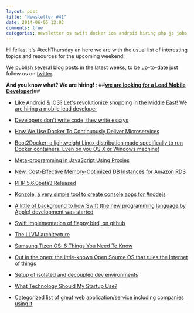 ```yaml
---
layout: post
title: "Newsletter #41"
date: 2014-06-05 12:03
comments: true
categories: newsletter os swift docker ios android hiring php js jobs
---
```


Hi fellas, it's #techThursday an here we are with the usual list of interesting topics and resources for the upcoming weekend!

We publish several blog posts in the latest weeks, to be up-to-date just follow us on [twitter](http://twitter.com/TechNamshi).

**And you know what? We are hiring!** : ##**[we are looking for a Lead Mobile Developer!](http://buff.ly/1pP7x0n)**##



* [Like Android & iOS? Let's revolutionize shopping in the Middle East! We are hiring a mobile lead developer](http://buff.ly/1pP7x0n)

* [Developers don't write code, they write essays](http://buff.ly/1nfhXWK)

* [How We Use Docker To Continuously Deliver Microservices](http://buff.ly/UbTMiq)

* [Boot2Docker: a lightweight Linux distribution made specifically to run Docker containers. Even on you OS X or Windows machine!](https://github.com/boot2docker/boot2docker)

* [Meta-programming in JavaScript Using Proxies](http://buff.ly/1h7heav)

* [New, Cost-Effective Memory-Optimized DB Instances for Amazon RDS](http://buff.ly/1ktHCpK)

* [PHP 5.6.0beta3 Released](http://buff.ly/1hJJtqK)

* [Konzole, a very simple tool to create console apps for #nodejs](http://buff.ly/RLoUTL)

* [A little of background to how Swift (the new programming language by Apple) development was started](http://nondot.org/sabre/)

* [Swift implementation of flappy bird, on github](https://github.com/fullstackio/FlappySwift)

* [The LLVM architecture](http://aosabook.org/en/llvm.html)

* [Samsung Tizen OS: 6 Things You Need To Know](http://www.trustedreviews.com/opinions/samsung-tizen-os-features)

* [Out in the open: the little-known Open Source OS that rules the Internet of things](http://www.wired.com/2014/06/contiki/)

* [Setup of isolated and decoupled dev environments](http://http://gaudi.io/)

* [What Technology Should My Startup Use?](http://matt.aimonetti.net/posts/2013/08/27/what-technology-should-my-startup-use/)

* [Categorized list of great web application/service including companies using it](http://leanstack.io/categories)

